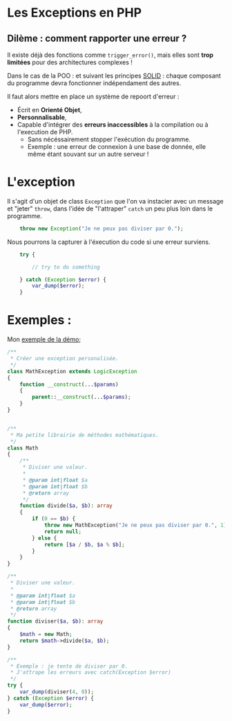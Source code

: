 # Les Exceptions en PHP

## Dilème : comment rapporter une erreur ?

Il existe déjà des fonctions comme `trigger_error()`, mais elles sont **trop limitées** pour des architectures complexes !

Dans le cas de la POO : et suivant les principes [SOLID](<https://fr.wikipedia.org/wiki/SOLID_(informatique)>) : chaque composant du programme devra
fonctionner indépendament des autres.

Il faut alors mettre en place un système de repoort d'erreur :

-   Écrit en **Orienté Objet**,
-   **Personnalisable**,
-   Capable d'intégrer des **erreurs inaccessibles** à la compilation ou à l'execution de PHP.
    - Sans nécéssairement stopper l'exécution du programme.
    - Exemple : une erreur de connexion à une base de donnée, elle même étant souvant sur un autre serveur !


# L'exception

Il s'agit d'un objet de class `Exception` que l'on va instacier avec un message et "jeter" `throw`, dans l'idée de 
"l'attraper" `catch` un peu plus loin dans le programme.

```php 
    throw new Exception("Je ne peux pas diviser par 0.");
```

Nous pourrons la capturer à l'éxecution du code si une erreur surviens.


```php 
    try {

        // try to do something

    } catch (Exception $error) {
        var_dump($error);
    }
```



# Exemples :

Mon [exemple de la démo](exemple.php);

```php
/**
 * Créer une exception personalisée.
 */
class MathException extends LogicException
{
    function __construct(...$params)
    {
        parent::__construct(...$params);
    }
}


/**
 * Ma petite librairie de méthodes mathématiques.
 */
class Math
{
    /**
     * Diviser une valeur.
     *
     * @param int|float $a
     * @param int|float $b
     * @return array
     */
    function divide($a, $b): array
    {
        if (0 == $b) {
            throw new MathException("Je ne peux pas diviser par 0.", 1);
            return null;
        } else {
            return [$a / $b, $a % $b];
        }
    }
}

/**
 * Diviser une valeur.
 *
 * @param int|float $a
 * @param int|float $b
 * @return array
 */
function diviser($a, $b): array
{
    $math = new Math;
    return $math->divide($a, $b);
}

/**
 * Exemple : je tente de diviser par 0.
 * J'attrape les erreurs avec catch(Exception $error)
 */
try {
    var_dump(diviser(4, 0));
} catch (Exception $error) {
    var_dump($error);
}
```
